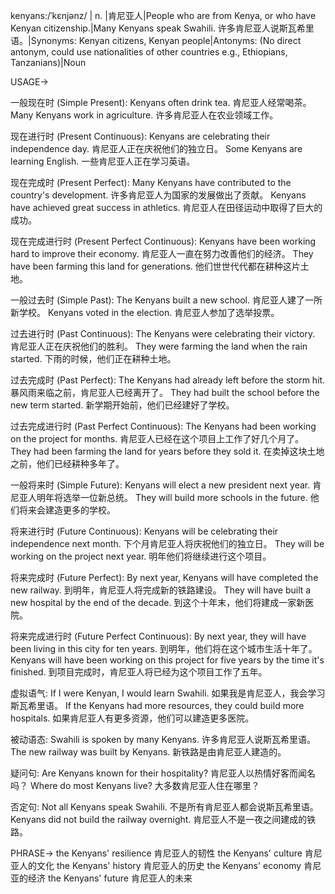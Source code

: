 kenyans:/ˈkɛnjənz/ | n. |肯尼亚人|People who are from Kenya, or who have Kenyan citizenship.|Many Kenyans speak Swahili. 许多肯尼亚人说斯瓦希里语。|Synonyms: Kenyan citizens, Kenyan people|Antonyms:  (No direct antonym, could use nationalities of other countries e.g., Ethiopians, Tanzanians)|Noun


USAGE->

一般现在时 (Simple Present):
Kenyans often drink tea. 肯尼亚人经常喝茶。
Many Kenyans work in agriculture. 许多肯尼亚人在农业领域工作。

现在进行时 (Present Continuous):
Kenyans are celebrating their independence day. 肯尼亚人正在庆祝他们的独立日。
Some Kenyans are learning English. 一些肯尼亚人正在学习英语。

现在完成时 (Present Perfect):
Many Kenyans have contributed to the country's development. 许多肯尼亚人为国家的发展做出了贡献。
Kenyans have achieved great success in athletics. 肯尼亚人在田径运动中取得了巨大的成功。

现在完成进行时 (Present Perfect Continuous):
Kenyans have been working hard to improve their economy. 肯尼亚人一直在努力改善他们的经济。
They have been farming this land for generations.  他们世世代代都在耕种这片土地。

一般过去时 (Simple Past):
The Kenyans built a new school. 肯尼亚人建了一所新学校。
Kenyans voted in the election. 肯尼亚人参加了选举投票。


过去进行时 (Past Continuous):
The Kenyans were celebrating their victory. 肯尼亚人正在庆祝他们的胜利。
They were farming the land when the rain started.  下雨的时候，他们正在耕种土地。


过去完成时 (Past Perfect):
The Kenyans had already left before the storm hit.  暴风雨来临之前，肯尼亚人已经离开了。
They had built the school before the new term started. 新学期开始前，他们已经建好了学校。


过去完成进行时 (Past Perfect Continuous):
The Kenyans had been working on the project for months.  肯尼亚人已经在这个项目上工作了好几个月了。
They had been farming the land for years before they sold it.  在卖掉这块土地之前，他们已经耕种多年了。


一般将来时 (Simple Future):
Kenyans will elect a new president next year.  肯尼亚人明年将选举一位新总统。
They will build more schools in the future.  他们将来会建造更多的学校。


将来进行时 (Future Continuous):
Kenyans will be celebrating their independence next month.  下个月肯尼亚人将庆祝他们的独立日。
They will be working on the project next year.  明年他们将继续进行这个项目。


将来完成时 (Future Perfect):
By next year, Kenyans will have completed the new railway.  到明年，肯尼亚人将完成新的铁路建设。
They will have built a new hospital by the end of the decade. 到这个十年末，他们将建成一家新医院。


将来完成进行时 (Future Perfect Continuous):
By next year, they will have been living in this city for ten years. 到明年，他们将在这个城市生活十年了。
Kenyans will have been working on this project for five years by the time it's finished. 到项目完成时，肯尼亚人将已经为这个项目工作了五年。

虚拟语气:
If I were Kenyan, I would learn Swahili. 如果我是肯尼亚人，我会学习斯瓦希里语。
If the Kenyans had more resources, they could build more hospitals. 如果肯尼亚人有更多资源，他们可以建造更多医院。


被动语态:
Swahili is spoken by many Kenyans. 许多肯尼亚人说斯瓦希里语。
The new railway was built by Kenyans. 新铁路是由肯尼亚人建造的。


疑问句:
Are Kenyans known for their hospitality? 肯尼亚人以热情好客而闻名吗？
Where do most Kenyans live? 大多数肯尼亚人住在哪里？


否定句:
Not all Kenyans speak Swahili. 不是所有肯尼亚人都会说斯瓦希里语。
Kenyans did not build the railway overnight. 肯尼亚人不是一夜之间建成的铁路。


PHRASE->
the Kenyans' resilience 肯尼亚人的韧性
the Kenyans' culture 肯尼亚人的文化
the Kenyans' history 肯尼亚人的历史
the Kenyans' economy 肯尼亚的经济
the Kenyans' future 肯尼亚人的未来

